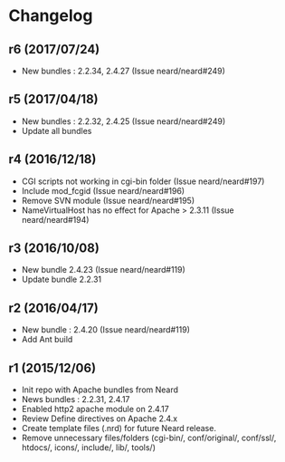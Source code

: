 # Changelog

## r6 (2017/07/24)

* New bundles : 2.2.34, 2.4.27 (Issue neard/neard#249)

## r5 (2017/04/18)

* New bundles : 2.2.32, 2.4.25 (Issue neard/neard#249)
* Update all bundles

## r4 (2016/12/18)

* CGI scripts not working in cgi-bin folder (Issue neard/neard#197)
* Include mod_fcgid (Issue neard/neard#196)
* Remove SVN module (Issue neard/neard#195)
* NameVirtualHost has no effect for Apache > 2.3.11 (Issue neard/neard#194)

## r3 (2016/10/08)

* New bundle 2.4.23 (Issue neard/neard#119)
* Update bundle 2.2.31

## r2 (2016/04/17)

* New bundle : 2.4.20 (Issue neard/neard#119)
* Add Ant build

## r1 (2015/12/06)

* Init repo with Apache bundles from Neard
* News bundles : 2.2.31, 2.4.17
* Enabled http2 apache module on 2.4.17
* Review Define directives on Apache 2.4.x
* Create template files (.nrd) for future Neard release.
* Remove unnecessary files/folders (cgi-bin/, conf/original/, conf/ssl/, htdocs/, icons/, include/, lib/, tools/)

